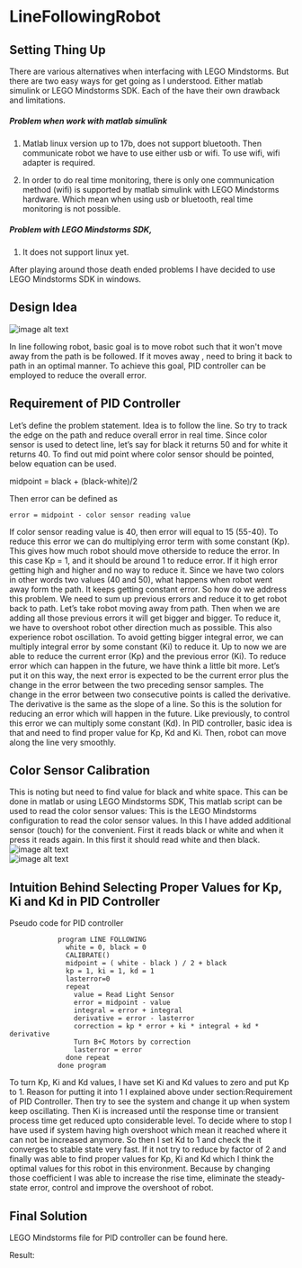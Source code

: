 # LineFollowingRobot

## Setting Thing Up

There are various alternatives when interfacing with LEGO Mindstorms.  But there are two easy ways for get going as I understood. Either  matlab simulink or LEGO Mindstorms SDK. Each of the have their own drawback and limitations. 

##### Problem when work with matlab simulink

1. Matlab linux version up to 17b, does not support bluetooth. Then communicate robot we have to use either usb or wifi. To use wifi, wifi adapter is required. 

2. In order to do real time monitoring, there is only one communication method (wifi) is supported by matlab simulink with LEGO Mindstorms hardware. Which mean when using usb or bluetooth, real time monitoring is not possible. 

##### Problem with LEGO Mindstorms SDK,

1. It does not support linux yet. 

After playing around those death ended problems I have decided to use LEGO Mindstorms SDK in windows. 

## Design Idea

![image alt text](image_0.png)

In line following robot,  basic goal is to move robot such that it won't move away from the path is be followed. If it moves away , need to bring it back to path in an optimal manner. To achieve this goal, PID controller can be employed to reduce the overall error.

## Requirement of PID Controller

Let’s define the problem statement. Idea is to follow the line. So try to track the edge on the path and reduce overall error in real time. 
Since color sensor is used to detect line, let’s say for black it returns 50 and for white it returns 40. To find out mid point where color sensor should be pointed, below equation can be used. 

  midpoint = black + (black-white)/2

Then error can be defined as 

    error = midpoint - color sensor reading value
    

If color sensor reading value is 40, then error will equal to 15 (55-40). To reduce this error we can do multiplying error term with some constant (Kp). This gives how much robot should move otherside to reduce the error. In this case Kp = 1, and it should be around 1 to reduce error. If it high error getting high and higher and no way to reduce it. Since we have two colors in other words two values (40 and 50), what happens when robot went away form the path. It keeps getting constant error. So how do we address this problem. We need to sum up previous errors and reduce it to get robot back to path. Let’s take robot moving away from path. Then when we are adding all those previous errors it will get bigger and bigger. To reduce it, we have to overshoot robot other direction  much as possible. This also experience robot oscillation. To avoid getting bigger integral error, we can multiply integral error by some constant (Ki) to reduce it. 
Up to now we are able to reduce the current error (Kp) and the previous error (Ki). To reduce error which can happen in the future, we have think a little bit more. Let’s put it on this way, the next error is expected to be the current error plus the change in the error between the two preceding sensor samples. The change in the error between two consecutive points is called the derivative. The derivative is the same as the slope of a line. So this is the solution for reducing an error which will happen in the future. Like previously, to control this error we can multiply some constant (Kd). In PID controller, basic idea is that and need to find proper value for Kp, Kd and Ki. Then, robot can move along the line very smoothly. 

## Color Sensor Calibration

This is noting but need to find value for black and white space. This can be done in matlab or using  LEGO Mindstorms SDK,
This matlab script can be used to read the color sensor values: 
This is the  LEGO Mindstorms configuration to read the color sensor values. In this I have added additional sensor (touch) for the convenient. First it reads black or white and when it press it reads again. In this first it should read white and then black. 
![image alt text](image_1.png)    
![image alt text](image_2.png)

## Intuition Behind Selecting Proper Values for Kp, Ki and Kd in PID Controller 

Pseudo code for PID controller 

                program LINE FOLLOWING
                  white = 0, black = 0
                  CALIBRATE()
                  midpoint = ( white - black ) / 2 + black
                  kp = 1, ki = 1, kd = 1
                  lasterror=0
                  repeat
                    value = Read Light Sensor
                    error = midpoint - value
                    integral = error + integral
                    derivative = error - lasterror
                    correction = kp * error + ki * integral + kd * derivative
                    Turn B+C Motors by correction
                    lasterror = error
                  done repeat
                done program

To turn Kp, Ki and Kd values, I have set Ki and Kd values to zero and put Kp to 1. Reason for putting it into 1 I explained above under section:Requirement of PID Controller. Then try to see the system and change it up when system keep oscillating. Then Ki is increased until the response time or transient process time get reduced upto considerable level. To decide where to stop I have used if system having high overshoot which mean it reached where it can not be increased anymore. So then I set Kd to 1 and check the it converges to stable state very fast. If it not try to reduce by factor of 2 and finally was able to find proper values for  Kp, Ki and Kd which I think the optimal values for this robot in this environment. Because by changing those coefficient I was able to increase the rise time, eliminate the steady-state error, control and improve the overshoot of robot. 

## Final Solution

LEGO Mindstorms file for PID controller can be found here.  

Result: 
